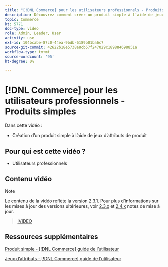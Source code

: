 ```yaml
---
title: "[!DNL Commerce] pour les utilisateurs professionnels - Produits simples"
description: Découvrez comment créer un produit simple à l’aide de jeux d’attributs de produit.
topic: Commerce
kt: 5771
doc-type: video
role: Admin, Leader, User
activity: use
exl-id: 104bcabe-87c0-44ea-9bdb-6189b01ba6c7
source-git-commit: 42622b18e5738e8cb57f247029c189884698851a
workflow-type: tm+mt
source-wordcount: '95'
ht-degree: 0%

---
```


# [!DNL Commerce] pour les utilisateurs professionnels - Produits simples

Dans cette vidéo :

- Création d’un produit simple à l’aide de jeux d’attributs de produit

## Pour qui est cette vidéo ?

- Utilisateurs professionnels

## Contenu vidéo

>[!NOTE]
>
>Le contenu de la vidéo reflète la version 2.3.1. Pour plus d’informations sur les mises à jour des versions ultérieures, voir [ 2.3.x](https://devdocs.magento.com/guides/v2.3/release-notes/bk-release-notes.html) et [2.4.x](https://devdocs.magento.com/guides/v2.4/release-notes/bk-release-notes.html) notes de mise à jour.

>[!VIDEO](https://video.tv.adobe.com/v/35956?quality=12&learn=on)

## Ressources supplémentaires

[Produit simple - [!DNL Commerce] guide de l’utilisateur](https://docs.magento.com/user-guide/catalog/product-create-simple.html)

[Jeux d’attributs - [!DNL Commerce] guide de l’utilisateur](https://docs.magento.com/user-guide/stores/attribute-sets.html)
